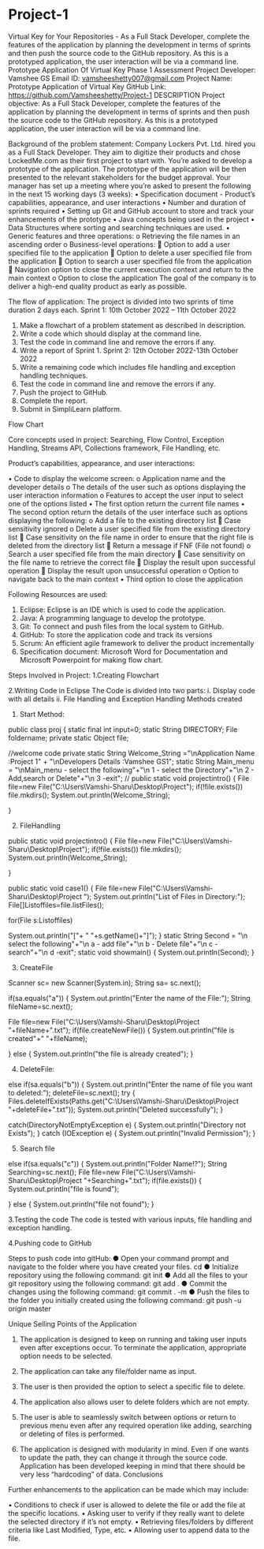 # Project-1
Virtual Key for Your Repositories  - As a Full Stack Developer, complete the features of the application by planning the development in terms of sprints and then push the source code to the GitHub repository. As this is a prototyped application, the user interaction will be via a command line. 
Prototype Application Of Virtual Key
Phase 1 Assessment Project
Developer: Vamshee GS
Email ID: vamsheeshetty007@gmail.com
Project Name: Prototype Application of Virtual Key
GitHub Link: https://github.com/Vamsheeshetty/Project-1
DESCRIPTION
Project objective:
As a Full Stack Developer, complete the features of the application by planning the development in terms of sprints and then push the source code to the GitHub repository. As this is a prototyped application, the user interaction will be via a command line.

Background of the problem statement:
Company Lockers Pvt. Ltd. hired you as a Full Stack Developer. They aim to digitize their products and chose LockedMe.com as their first project to start with. You’re asked to develop a prototype of the application. The prototype of the application will be then presented to the relevant stakeholders for the budget approval. Your manager has set up a meeting where you’re asked to present the following in the next 15 working days (3 weeks):
•	Specification document - Product’s capabilities, appearance, and user interactions
•	Number and duration of sprints required
•	Setting up Git and GitHub account to store and track your enhancements of the prototype
•	Java concepts being used in the project
•	Data Structures where sorting and searching techniques are used.
•	Generic features and three operations:
o	Retrieving the file names in an ascending order
o	Business-level operations:
	Option to add a user specified file to the application
	Option to delete a user specified file from the application
	Option to search a user specified file from the application
	Navigation option to close the current execution context and return to the main context
o	Option to close the application
The goal of the company is to deliver a high-end quality product as early as possible. 

The flow of application:
The project is divided into two sprints of time duration 2 days each.
Sprint 1:
10th October 2022 – 11th October 2022
1.	Make a flowchart of a problem statement as described in description.
2.	Write a code which should display at the command line.
3.	Test the code in command line and remove the errors if any.
4.	Write a report of Sprint 1.
Sprint  2:
12th October 2022-13th October 2022
1.	Write a remaining code which includes file handling and exception handling techniques.
2.	Test the code in command line and remove the errors if any.
3.	Push the project to GitHub.
4.	Complete the report.
5.	Submit in SimpliLearn platform.

Flow Chart
 





Core concepts used in project:
Searching,  Flow Control,   Exception Handling,  Streams API, Collections framework, File Handling, etc.

Product’s capabilities, appearance, and user interactions:

•	Code to display the welcome screen:
o	Application name and the developer details
o	The details of the user  such as options displaying the user interaction information
o	Features to accept the user input to select one of the options listed
•	The first option return the current file names
•	The second option return the details of the user interface such as options displaying the following:
o	Add a file to the existing directory list
	Case sensitivity ignored
o	Delete a user specified file from the existing directory list
	Case sensitivity on the file name in order to ensure that the right file is deleted from the directory list
	Return a message if FNF (File not found)
o	Search a user specified file from the main directory
	Case sensitivity on the file name to retrieve the correct file
	Display the result upon successful operation
	Display the result upon unsuccessful operation
o	Option to navigate back to the main context
•	Third option to close the application



Following Resources are used:
1.	Eclipse:
Eclipse is an IDE which is used to code the application.
2.	Java:
A programming language to develop the prototype.
3.	Git:
To connect and push files from the local system to GitHub.
4.	GitHub:
To store the application code and track its versions
5.	Scrum:
An efficient agile framework to deliver the product incrementally
6.	Specification document:
Microsoft Word for Documentation and Microsoft Powerpoint for making flow chart.






Steps Involved in Project:
1.Creating Flowchart
 



2.Writing Code in Eclipse
The Code is divided into two parts:
i.	Display code with all details
ii.	File Handling and Exception Handling
Methods created

1)	Start Method:


public class proj {
static final int input=0;
static String DIRECTORY;
File foldername;
private static Object file;



//welcome code
private static String Welcome_String ="\nApplication Name :Project 1" + "\nDevelopers Details :Vamshee GS1";
static String Main_menu =
"\nMain_menu - select the following"+"\n 1 - select the Directory"+"\n 2 - Add,search or Delete"+"\n 3 -exit";
//
public static void projectintro() {
File file=new File("C:\Users\Vamshi-Sharu\Desktop\Project");
if(!file.exists())
file.mkdirs();
System.out.println(Welcome_String);

}





2)	FileHandling


public static void projectintro() {
File file=new File("C:\Users\Vamshi-Sharu\Desktop\Project");
if(!file.exists())
file.mkdirs();
System.out.println(Welcome_String);

}


public static void case1() {
File file=new File("C:\Users\Vamshi-Sharu\Desktop\Project ");
System.out.println("List of Files in Directory:");
File[]Listoffiles=file.listFiles();

for(File s:Listoffiles)

System.out.println("["+ " "+s.getName()+"]");
}
static String Second =
"\n select the following"+"\n a - add file"+"\n b - Delete file"+"\n c -search"+"\n d -exit";
static void showmain() {
System.out.println(Second);
}




3)	CreateFile


Scanner sc= new Scanner(System.in);
String sa= sc.next();

if(sa.equals("a")) {
System.out.println("Enter the  name of the File:");
String fileName=sc.next();

File file=new File("C:\Users\Vamshi-Sharu\Desktop\Project "+fileName+".txt");
if(file.createNewFile()) {
System.out.println("file is created"+" "+fileName);

}
else {
System.out.println("the file is already created");
}




4)	DeleteFile:


else if(sa.equals("b")) {
System.out.println("Enter the name of file you want to deleted:");
deleteFile=sc.next();
try {
Files.deleteIfExists(Paths.get("C:\Users\Vamshi-Sharu\Desktop\Project "+deleteFile+".txt"));
System.out.println("Deleted successfully");
}

catch(DirectoryNotEmptyException e) {
System.out.println("Directory not Exists");
}
catch (IOException e) {
System.out.println("Invalid Permission");
}

5)	Search file

else if(sa.equals("c")) {
System.out.println("Folder Name!?");
String Searching=sc.next();
File file=new File("C:\Users\Vamshi-Sharu\Desktop\Project "+Searching+".txt");
if(file.exists()) {
System.out.println("file is found");

}
else {
System.out.println("file not found");
}



3.Testing the code
The code is tested with various inputs, file handling and exception handling.


4.Pushing code to GitHub

Steps to push code into gitHub:
●	Open your command prompt and navigate to the folder where you have created your files.
cd <folder path>
●	Initialize repository using the following command:
git init
●	Add all the files to your git repository using the following command:
git add .
●	Commit the changes using the following command:
git commit .  -m  <commit message>
●	Push the files to the folder you initially created using the following command:
git push -u origin master

Unique Selling Points of the Application

1.	The application is designed to keep on running and taking user inputs even after exceptions occur. To terminate the application, appropriate option needs to be selected.

2.	The application can take any file/folder name as input.

3.	The user is then provided the option to select a specific file to delete.

4.	The application also allows user to delete folders which are not empty.

5.	The user is able to seamlessly switch between options or return to previous menu even after any required operation like adding, searching or deleting of files is performed.


6.	The application is designed with modularity in mind. Even if one wants to update the path, they can change it through the source code. Application has been developed keeping in mind that there should be very less “hardcoding” of data.
Conclusions

Further enhancements to the application can be made which may include:

•	Conditions to check if user is allowed to delete the file or add the file at the specific locations.
•	Asking user to verify if they really want to delete the selected directory if it’s not empty.
•	Retrieving files/folders by different criteria like Last Modified, Type, etc.
•	Allowing user to append data to the file.

